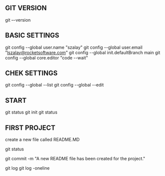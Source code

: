 ## GIT VERSION
git –-version 

## BASIC SETTINGS
git config --global user.name "szalay"
git config --global user.email ”lszalay@rocketsoftware.com"
git config --global init.defaultBranch main
git config --global core.editor "code --wait"

## CHEK SETTINGS
git config --global --list
git config --global --edit

## START
git status
git init
git status

## FIRST PROJECT
create a new file called README.MD

git status

git commit -m "A new README file has been created for the project."

git log
git log -oneline

